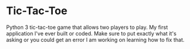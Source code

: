 # Tic-Tac-Toe
Python 3 tic-tac-toe game that allows two players to play. 
My first application I've ever built or coded. 
Make sure to put exactly what it's asking or you could get an error
I am working on learning how to fix that. 
